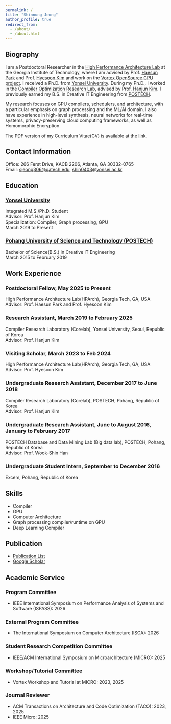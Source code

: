 ```yaml
---
permalink: /
title: "Shinnung Jeong"
author_profile: true
redirect_from: 
  - /about/
  - /about.html
---
```


## Biography
I am a Postdoctoral Researcher in the [High Performance Architecture Lab](https://sites.gatech.edu/hparch/) at the Georgia Institute of Technology, where I am advised by Prof. [Haesun Park](https://faculty.cc.gatech.edu/~hpark/) and Prof. [Hyesoon Kim](https://faculty.cc.gatech.edu/~hyesoon/) and work on the [Vortex OpenSource GPU project](https://vortex.cc.gatech.edu/). I received a Ph.D. from [Yonsei University](http://yonsei.ac.kr). During my Ph.D., I worked in the [Compiler Optimization Research Lab](http://corelab.or.kr), advised by Prof. [Hanjun Kim](http://corelab.or.kr/~hanjun). I previously earned my B.S. in Creative IT Engineering from [POSTECH](http://postech.ac.kr).  

My research focuses on GPU compilers, schedulers, and architecture, with a particular emphasis on graph processing and the ML/AI domain. I also have experience in high-level synthesis, neural networks for real-time systems, privacy-preserving cloud computing frameworks, as well as Homomorphic Encryption.

The PDF version of my Curriculum Vitae(CV) is available at the [link](https://shin0403.github.io/files/shinnung-short.pdf). 

## Contact Information
Office: 266 Ferst Drive, KACB 2206, Atlanta, GA 30332-0765 <br/>
Email: sjeong306@gatech.edu, shin0403@yonsei.ac.kr

## Education
### [Yonsei University](http://yonsei.ac.kr)
Integrated M.S./Ph.D. Student<br/>
Advisor: Prof. Hanjun Kim<br/>
Specialization: Compiler, Graph processing, GPU<br/>
March 2019 to Present

### [Pohang University of Science and Technology (POSTECH)](http://postech.ac.kr)
Bachelor of Science(B.S.) in Creative IT Engineering<br/>
March 2015 to February 2019

## Work Experience
### Postdoctoral Fellow, May 2025 to Present
High Performance Architecture Lab(HPArch), Georgia Tech, GA, USA<br/>
Advisor: Prof. Haesun Park and Prof. Hyesoon Kim

### Research Assistant, March 2019 to February 2025 
Compiler Research Laboratory (Corelab), Yonsei University, Seoul, Republic of Korea<br/>
Advisor: Prof. Hanjun Kim

### Visiting Scholar, March 2023 to Feb 2024
High Performance Architecture Lab(HPArch), Georgia Tech, GA, USA<br/>
Advisor: Prof. Hyesoon Kim

### Undergraduate Research Assistant, December 2017 to June 2018
Compiler Research Laboratory (Corelab), POSTECH, Pohang, Republic of Korea<br/>
Advisor: Prof. Hanjun Kim

### Undergraduate Research Assistant, June to August 2016, January to February 2017
POSTECH Database and Data Mining Lab (Big data lab), POSTECH, Pohang, Republic of Korea<br/>
Advisor: Prof. Wook-Shin Han

### Undergraduate Student Intern, September to December 2016
Excem, Pohang, Republic of Korea

## Skills
- Compiler
- GPU
- Computer Architecture
- Graph processing compiler/runtime on GPU
- Deep Learning Compiler

## Publication 
- [Publication List](https://shin0403.github.io/publications/)   
- [Google Scholar](https://scholar.google.com/citations?user=P-3_m5kAAAAJ)

## Academic Service
### Program Committee
- IEEE International Symposium on Performance Analysis of Systems and Software (ISPASS): 2026

### External Program Committee
- The International Symposium on Computer Architecture (ISCA): 2026

### Student Research Competition Committee
- IEEE/ACM International Symposium on Microarchitecture (MICRO): 2025
  
### Workshop/Tutorial Committee
- Vortex Workshop and Tutorial at MICRO: 2023, 2025

### Journal Reviewer
- ACM Transactions on Architecture and Code Optimization (TACO): 2023, 2025
- IEEE Micro: 2025

